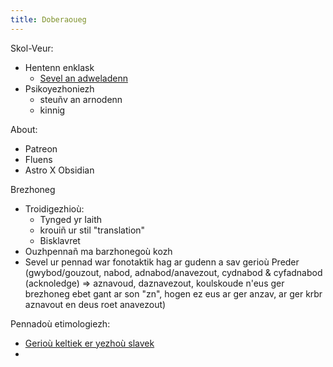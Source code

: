 ```yaml
---
title: Doberaoueg
---
```


Skol-Veur:
- Hentenn enklask
	- [Sevel an adweladenn](posts/dissertation-review)
- Psikoyezhoniezh
	- steuñv an arnodenn
	- kinnig

About:
- Patreon
- Fluens
- Astro X Obsidian

Brezhoneg
- Troidigezhioù:
	- Tynged yr Iaith
	- krouiñ ur stil "translation"
	- Bisklavret
- Ouzhpennañ ma barzhonegoù kozh
- Sevel ur pennad war fonotaktik hag ar gudenn a sav gerioù Preder (gwybod/gouzout, nabod, adnabod/anavezout, cydnabod & cyfadnabod (acknoledge) => aznavoud, daznavezout, koulskoude n'eus ger brezhoneg ebet gant ar son "zn", hogen ez eus ar ger anzav, ar ger krbr aznavout en deus roet anavezout)

Pennadoù etimologiezh:
- [Gerioù keltiek er yezhoù slavek](posts/kelto-slavek.md)
- 